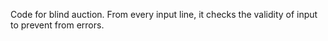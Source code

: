 Code for blind auction.
From every input line, it checks the validity of input to prevent from errors.
